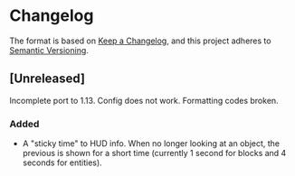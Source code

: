 # Changelog

The format is based on [Keep a Changelog](https://keepachangelog.com/en/1.0.0/),
and this project adheres to [Semantic Versioning](https://semver.org/spec/v2.0.0.html).

## [Unreleased]
Incomplete port to 1.13. Config does not work. Formatting codes broken.
### Added
- A "sticky time" to HUD info. When no longer looking at an object, the previous is shown for a short time (currently 1 second for blocks and 4 seconds for entities).
